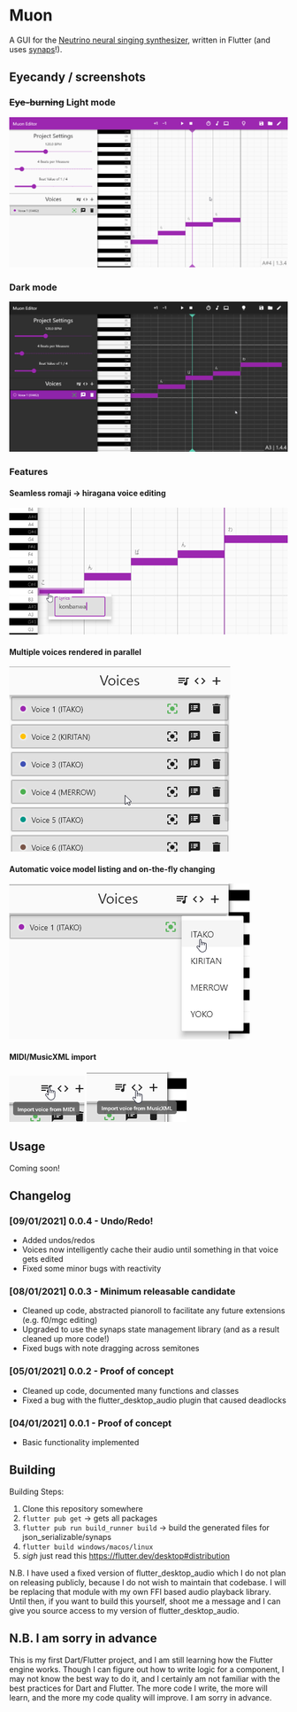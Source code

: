 # Muon

A GUI for the [Neutrino neural singing synthesizer](https://n3utrino.work), written in Flutter (and uses [synaps](https://github.com/SwadicalRag/synaps)!).

## Eyecandy / screenshots

### ~~Eye-burning~~ Light mode
![Light UI](eyecandy/light_ui.png)

### Dark mode
![Dark UI](eyecandy/dark_ui.png)

### Features

#### Seamless romaji -> hiragana voice editing
![Lyric editing](eyecandy/lyric_editing.png)

#### Multiple voices rendered in parallel
![Multiple voices](eyecandy/multi_voice.png)

#### Automatic voice model listing and on-the-fly changing
![Voice Model Changing](eyecandy/voice_model_change.png)

#### MIDI/MusicXML import
![MIDI Import](eyecandy/midi_import.png)
![MusicXML Import](eyecandy/musicxml_import.png)


## Usage

Coming soon!

## Changelog

### [09/01/2021] 0.0.4 - Undo/Redo!
 - Added undos/redos
 - Voices now intelligently cache their audio until something in that voice gets edited
 - Fixed some minor bugs with reactivity

### [08/01/2021] 0.0.3 - Minimum releasable candidate
 - Cleaned up code, abstracted pianoroll to facilitate any future extensions (e.g. f0/mgc editing)
 - Upgraded to use the synaps state management library (and as a result cleaned up more code!)
 - Fixed bugs with note dragging across semitones

### [05/01/2021] 0.0.2 - Proof of concept
 - Cleaned up code, documented many functions and classes
 - Fixed a bug with the flutter_desktop_audio plugin that caused deadlocks

### [04/01/2021] 0.0.1 - Proof of concept
 - Basic functionality implemented

## Building

Building Steps: 
1. Clone this repository somewhere
2. `flutter pub get` -> gets all packages
3. `flutter pub run build_runner build` -> build the generated files for json_serializable/synaps
4. `flutter build windows/macos/linux`
5. *sigh* just read this https://flutter.dev/desktop#distribution

N.B. I have used a fixed version of flutter_desktop_audio which I do not plan on releasing publicly, because I do not wish to maintain that codebase. I will be replacing that module with my own FFI based audio playback library. Until then, if you want to build this yourself, shoot me a message and I can give you source access to my version of flutter_desktop_audio.

## N.B. I am sorry in advance

This is my first Dart/Flutter project, and I am still learning how the Flutter engine works. Though I can figure out how to write logic for a component, I may not know the best way to do it, and I certainly am not familiar with the best practices for Dart and Flutter. The more code I write, the more will learn, and the more my code quality will improve. I am sorry in advance.

